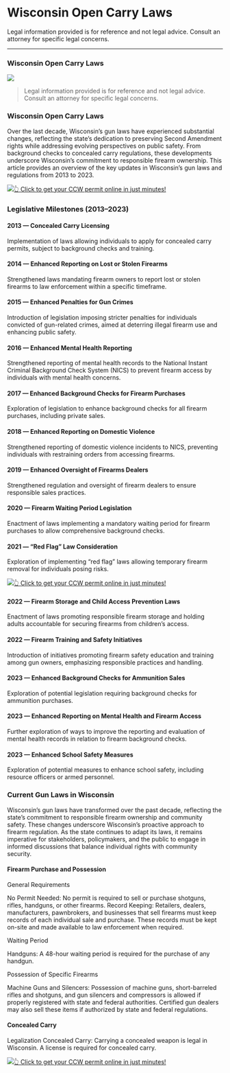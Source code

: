 # Wisconsin Open Carry Laws

Legal information provided is for reference and not legal advice. Consult an attorney for specific legal concerns. 

* * *

### Wisconsin Open Carry Laws

![](https://cdn-images-1.medium.com/max/800/1*tOW8URUggCOHlBQE0mZNWg.png)

> Legal information provided is for reference and not legal advice. Consult an attorney for specific legal concerns.

### Wisconsin Open Carry Laws

Over the last decade, Wisconsin’s gun laws have experienced substantial changes, reflecting the state’s dedication to preserving Second Amendment rights while addressing evolving perspectives on public safety. From background checks to concealed carry regulations, these developments underscore Wisconsin’s commitment to responsible firearm ownership. This article provides an overview of the key updates in Wisconsin’s gun laws and regulations from 2013 to 2023.

[![](https://cdn-images-1.medium.com/max/1200/1*aCmvRhaa5Xjz4zDZxHzAjg.png)](https://serp.ly/ccw)[👆 Click to get your CCW permit online in just minutes!](https://serp.ly/ccw)

### Legislative Milestones (2013–2023)

#### 2013 — Concealed Carry Licensing

Implementation of laws allowing individuals to apply for concealed carry permits, subject to background checks and training.

#### 2014 — Enhanced Reporting on Lost or Stolen Firearms

Strengthened laws mandating firearm owners to report lost or stolen firearms to law enforcement within a specific timeframe.

#### 2015 — Enhanced Penalties for Gun Crimes

Introduction of legislation imposing stricter penalties for individuals convicted of gun-related crimes, aimed at deterring illegal firearm use and enhancing public safety.

#### 2016 — Enhanced Mental Health Reporting

Strengthened reporting of mental health records to the National Instant Criminal Background Check System (NICS) to prevent firearm access by individuals with mental health concerns.

#### 2017 — Enhanced Background Checks for Firearm Purchases

Exploration of legislation to enhance background checks for all firearm purchases, including private sales.

#### 2018 — Enhanced Reporting on Domestic Violence

Strengthened reporting of domestic violence incidents to NICS, preventing individuals with restraining orders from accessing firearms.

#### 2019 — Enhanced Oversight of Firearms Dealers

Strengthened regulation and oversight of firearm dealers to ensure responsible sales practices.

#### 2020 — Firearm Waiting Period Legislation

Enactment of laws implementing a mandatory waiting period for firearm purchases to allow comprehensive background checks.

#### 2021 — “Red Flag” Law Consideration

Exploration of implementing “red flag” laws allowing temporary firearm removal for individuals posing risks.

[![](https://cdn-images-1.medium.com/max/1200/1*TMCVgNoKp2NAtvLSAMkaJg.png)](https://serp.ly/ccw)[👆 Click to get your CCW permit online in just minutes!](https://serp.ly/ccw)

#### 2022 — Firearm Storage and Child Access Prevention Laws

Enactment of laws promoting responsible firearm storage and holding adults accountable for securing firearms from children’s access.

#### 2022 — Firearm Training and Safety Initiatives

Introduction of initiatives promoting firearm safety education and training among gun owners, emphasizing responsible practices and handling.

#### 2023 — Enhanced Background Checks for Ammunition Sales

Exploration of potential legislation requiring background checks for ammunition purchases.

#### 2023 — Enhanced Reporting on Mental Health and Firearm Access

Further exploration of ways to improve the reporting and evaluation of mental health records in relation to firearm background checks.

#### 2023 — Enhanced School Safety Measures

Exploration of potential measures to enhance school safety, including resource officers or armed personnel.

### Current Gun Laws in Wisconsin

Wisconsin’s gun laws have transformed over the past decade, reflecting the state’s commitment to responsible firearm ownership and community safety. These changes underscore Wisconsin’s proactive approach to firearm regulation. As the state continues to adapt its laws, it remains imperative for stakeholders, policymakers, and the public to engage in informed discussions that balance individual rights with community security.

#### Firearm Purchase and Possession

General Requirements

No Permit Needed: No permit is required to sell or purchase shotguns, rifles, handguns, or other firearms. Record Keeping: Retailers, dealers, manufacturers, pawnbrokers, and businesses that sell firearms must keep records of each individual sale and purchase. These records must be kept on-site and made available to law enforcement when required.

Waiting Period

Handguns: A 48-hour waiting period is required for the purchase of any handgun.

Possession of Specific Firearms

Machine Guns and Silencers: Possession of machine guns, short-barreled rifles and shotguns, and gun silencers and compressors is allowed if properly registered with state and federal authorities. Certified gun dealers may also sell these items if authorized by state and federal regulations.

#### Concealed Carry

Legalization Concealed Carry: Carrying a concealed weapon is legal in Wisconsin. A license is required for concealed carry.

[![](https://cdn-images-1.medium.com/max/1200/1*UmVcdbz7GlGdNVJMx2tkag.png)](https://serp.ly/ccw)[👆 Click to get your CCW permit online in just minutes!](https://serp.ly/ccw)

